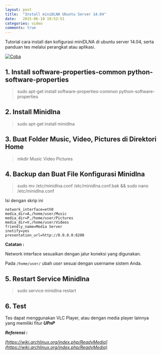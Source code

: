 ```yaml
---
layout: post
title:  "Install miniDLNA Ubuntu Server 14.04"
date:   2015-06-10 19:52:51
categories: video
comments: true
---
```

Tutorial cara install dan kofigurasi miniDLNA di ubuntu server 14.04, serta panduan tes melalui perangkat atau aplikasi.

[![Coba](http://img.youtube.com/vi/ZGkfC_e84aA/0.jpg)](https://www.youtube.com/watch?v=ZGkfC_e84aA)

## 1. Install software-properties-common python-software-properties

> sudo apt-get install software-properties-common python-software-properties

## 2. Install Minidlna

> sudo apt-get install minidlna

## 3. Buat Folder Music, Video, Pictures di Direktori Home

> mkdir Music Video Pictures

## 4. Backup dan Buat File Konfigurasi Minidlna

> sudo mv /etc/minidlna.conf /etc/minidlna.conf.bak && sudo nano /etc/minidlna.conf

Isi dengan skrip ini

	network_interface=eth0
	media_dir=A,/home/user/Music
	media_dir=P,/home/user/Pictures
	media_dir=V,/home/user/Videos
	friendly_name=Media Server
	inotify=yes
	presentation_url=http://0.0.0.0:8200

**Catatan :**

Network interface sesuaikan dengan jalur koneksi yang digunakan.

Pada ``/home/user/`` ubah _user_ sesuai dengan username sistem Anda.

## 5. Restart Service Minidlna

> sudo service minidlna restart

## 6. Test

Tes dapat menggunakan VLC Player, atau dengan media player lainnya yang memiliki fitur _**UPnP**_

_**Referensi :**_

_[https://wiki.archlinux.org/index.php/ReadyMedia](https://wiki.archlinux.org/index.php/ReadyMedia)_